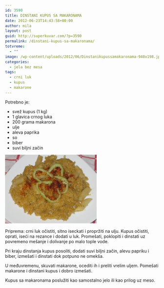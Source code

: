 ```yaml
---
id: 3590
title: DINSTANI KUPUS SA MAKARONAMA
date: 2012-06-23T14:43:58+00:00
author: mila
layout: post
guid: http://superkuvar.com/?p=3590
permalink: /dinstani-kupus-sa-makaronama/
totvreme:
  - ""
image: /wp-content/uploads/2012/06/Dinstanikupussamakaronama-940x198.jpg
categories:
  - jela bez mesa
tags:
  - crni luk
  - kupus
  - makarone
---
```

Potrebno je:

  * svež kupus (1 kg)
  * 1 glavica crnog luka
  * 200 grama makarona
  * ulje
  * aleva paprika
  * so
  * biber
  * suvi biljni začin

<img class="alignnone size-medium wp-image-3591" title="Dinstanikupussamakaronama" src="/wp-content/uploads/2012/06/Dinstanikupussamakaronama-300x225.jpg" alt="" width="300" height="225" /> 

Priprema: crni luk očistiti, sitno iseckati i propržiti na ulju. Kupus očistiti, oprati, iseći na rezance i dodati u luk. Promešati, poklopiti i dinstati uz povremeno mešanje i dolivanje po malo tople vode.

Pri kraju dinstanja kupus posoliti, dodati suvi biljni začin, alevu papriku i biber, izmešati i dinstati dok potpuno ne omekša.

U međuvremenu, skuvati makarone, ocediti ih i preliti vrelim uljem. Pomešati makarone i dinstani kupus i dobro izmešati.

Kupus sa makaronama poslužiti kao samostalno jelo ili kao prilog uz meso.